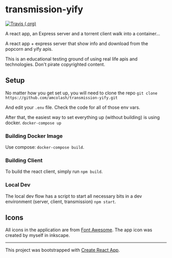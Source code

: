 # transmission-yify
[![Travis (.org)](https://img.shields.io/travis/amcolash/transmission-yify.svg)](https://travis-ci.org/amcolash/transmission-yify)

A react app, an Express server and a torrent client walk into a container...

A react app + express server that show info and download from the popcorn and yify apis.

This is an educational testing ground of using real life apis and technologies. Don't pirate copyrighted content.

## Setup
No matter how you get set up, you will need to clone the repo
`git clone https://github.com/amcolash/transmission-yify.git`

And edit your `.env` file. Check the code for all of those env vars.

After that, the easiest way to set everything up (without building) is using docker. `docker-compose up`

### Building Docker Image
Use compose: `docker-compose build`.

### Building Client
To build the react client, simply run `npm build`.

### Local Dev
The local dev flow has a script to start all necessary bits in a dev environment (server, client, transmission) `npm start`.

## Icons
All icons in the application are from [Font Awesome](https://fontawesome.com/icons/). The app icon was created by myself in inkscape.

---

This project was bootstrapped with [Create React App](https://github.com/facebookincubator/create-react-app).
